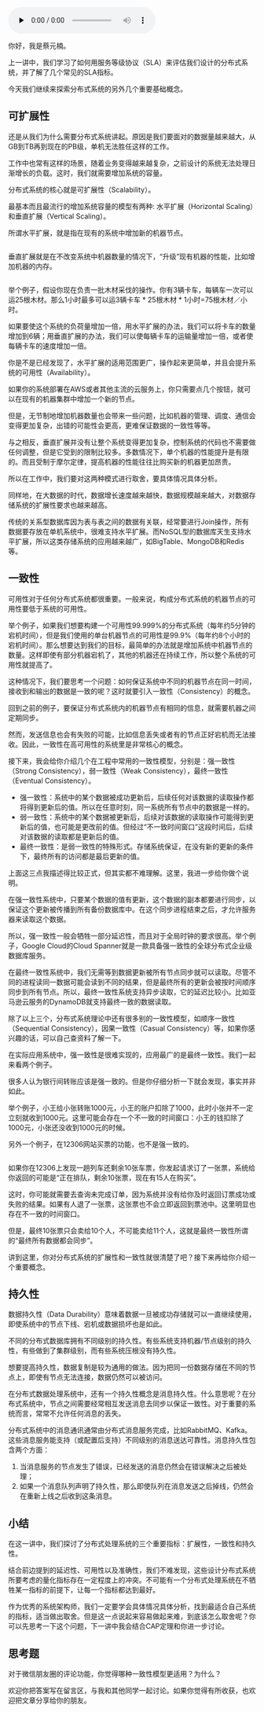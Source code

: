 <audio id="audio" title="05 | 分布式系统（下）：架构师不得不知的三大指标" controls="" preload="none"><source id="mp3" src="https://static001.geekbang.org/resource/audio/c0/03/c038f265fa20ee6f24136e74b9065403.mp3"></audio>

你好，我是蔡元楠。

上一讲中，我们学习了如何用服务等级协议（SLA）来评估我们设计的分布式系统，并了解了几个常见的SLA指标。

今天我们继续来探索分布式系统的另外几个重要基础概念。

## 可扩展性

还是从我们为什么需要分布式系统讲起。原因是我们要面对的数据量越来越大，从GB到TB再到现在的PB级，单机无法胜任这样的工作。

工作中也常有这样的场景，随着业务变得越来越复杂，之前设计的系统无法处理日渐增长的负载。这时，我们就需要增加系统的容量。

分布式系统的核心就是可扩展性（Scalability）。

最基本而且最流行的增加系统容量的模型有两种: 水平扩展（Horizontal Scaling）和垂直扩展（Vertical Scaling）。

所谓水平扩展，就是指在现有的系统中增加新的机器节点。

<img src="https://static001.geekbang.org/resource/image/2f/4b/2fed13c9e11ae3c72d1b0b66809c3f4b.jpg" alt="">

垂直扩展就是在不改变系统中机器数量的情况下，“升级”现有机器的性能，比如增加机器的内存。

<img src="https://static001.geekbang.org/resource/image/75/01/75ca153b40ff6db8b424399cb7d3a601.jpg" alt="">

举个例子，假设你现在负责一批木材采伐的操作。你有3辆卡车，每辆车一次可以运25根木材。那么1小时最多可以运3辆卡车 * 25根木材 * 1小时=75根木材／小时。

如果要使这个系统的负荷量增加一倍，用水平扩展的办法，我们可以将卡车的数量增加到6辆；用垂直扩展的办法，我们可以使每辆卡车的运输量增加一倍，或者使每辆卡车的速度增加一倍。

你是不是已经发现了，水平扩展的适用范围更广，操作起来更简单，并且会提升系统的可用性（Availability）。

如果你的系统部署在AWS或者其他主流的云服务上，你只需要点几个按钮，就可以在现有的机器集群中增加一个新的节点。

但是，无节制地增加机器数量也会带来一些问题，比如机器的管理、调度、通信会变得更加复杂，出错的可能性会更高，更难保证数据的一致性等等。

与之相反，垂直扩展并没有让整个系统变得更加复杂，控制系统的代码也不需要做任何调整，但是它受到的限制比较多。多数情况下，单个机器的性能提升是有限的。而且受制于摩尔定律，提高机器的性能往往比购买新的机器更加昂贵。

所以在工作中，我们要对这两种模式进行取舍，要具体情况具体分析。

同样地，在大数据的时代，数据增长速度越来越快，数据规模越来越大，对数据存储系统的扩展性要求也越来越高。

传统的关系型数据库因为表与表之间的数据有关联，经常要进行Join操作，所有数据要存放在单机系统中，很难支持水平扩展。而NoSQL型的数据库天生支持水平扩展，所以这类存储系统的应用越来越广，如BigTable、MongoDB和Redis等。

## 一致性

可用性对于任何分布式系统都很重要。一般来说，构成分布式系统的机器节点的可用性要低于系统的可用性。

举个例子，如果我们想要构建一个可用性99.999%的分布式系统（每年约5分钟的宕机时间），但是我们使用的单台机器节点的可用性是99.9%（每年约8个小时的宕机时间）。那么想要达到我们的目标，最简单的办法就是增加系统中机器节点的数量。这样即使有部分机器宕机了，其他的机器还在持续工作，所以整个系统的可用性就提高了。

这种情况下，我们要思考一个问题：如何保证系统中不同的机器节点在同一时间，接收到和输出的数据是一致的呢？这时就要引入一致性（Consistency）的概念。

回到之前的例子，要保证分布式系统内的机器节点有相同的信息，就需要机器之间定期同步。

然而，发送信息也会有失败的可能，比如信息丢失或者有的节点正好宕机而无法接收。因此，一致性在高可用性的系统里是非常核心的概念。

接下来，我会给你介绍几个在工程中常用的一致性模型，分别是：强一致性（Strong Consistency），弱一致性（Weak Consistency），最终一致性（Eventual Consistency）。

- 强一致性：系统中的某个数据被成功更新后，后续任何对该数据的读取操作都将得到更新后的值。所以在任意时刻，同一系统所有节点中的数据是一样的。
- 弱一致性：系统中的某个数据被更新后，后续对该数据的读取操作可能得到更新后的值，也可能是更改前的值。但经过“不一致时间窗口”这段时间后，后续对该数据的读取都是更新后的值。
- 最终一致性：是弱一致性的特殊形式。存储系统保证，在没有新的更新的条件下，最终所有的访问都是最后更新的值。

上面这三点我描述得比较正式，但其实都不难理解。这里，我进一步给你做个说明。

在强一致性系统中，只要某个数据的值有更新，这个数据的副本都要进行同步，以保证这个更新被传播到所有备份数据库中。在这个同步进程结束之后，才允许服务器来读取这个数据。

所以，强一致性一般会牺牲一部分延迟性，而且对于全局时钟的要求很高。举个例子，Google Cloud的Cloud Spanner就是一款具备强一致性的全球分布式企业级数据库服务。

在最终一致性系统中，我们无需等到数据更新被所有节点同步就可以读取。尽管不同的进程读同一数据可能会读到不同的结果，但是最终所有的更新会被按时间顺序同步到所有节点。所以，最终一致性系统支持异步读取，它的延迟比较小。比如亚马逊云服务的DynamoDB就支持最终一致的数据读取。

除了以上三个，分布式系统理论中还有很多别的一致性模型，如顺序一致性（Sequential Consistency），因果一致性（Casual Consistency）等，如果你感兴趣的话，可以自己查资料了解一下。

在实际应用系统中，强一致性是很难实现的，应用最广的是最终一致性。我们一起来看两个例子。

很多人认为银行间转账应该是强一致的。但是你仔细分析一下就会发现，事实并非如此。

举个例子，小王给小张转账1000元，小王的账户扣除了1000，此时小张并不一定立刻就收到1000元。这里可能会存在一个不一致的时间窗口：小王的钱扣除了1000元，小张还没收到1000元的时候。

另外一个例子，在12306网站买票的功能，也不是强一致的。

<img src="https://static001.geekbang.org/resource/image/73/c5/735f1868884bb30afd2e9b1009c398c5.jpg" alt="">

如果你在12306上发现一趟列车还剩余10张车票，你发起请求订了一张票，系统给你返回的可能是“正在排队，剩余10张票，现在有15人在购买”。

这时，你可能就需要去查询未完成订单，因为系统并没有给你及时返回订票成功或失败的结果。如果有人退了一张票，这张票也不会立即返回到票池中。这里明显也存在不一致的时间窗口。

但是，最终10张票只会卖给10个人，不可能卖给11个人，这就是最终一致性所谓的“最终所有数据都会同步”。

讲到这里，你对分布式系统的扩展性和一致性就很清楚了吧？接下来再给你介绍一个重要概念。

## 持久性

数据持久性（Data Durability）意味着数据一旦被成功存储就可以一直继续使用，即使系统中的节点下线、宕机或数据损坏也是如此。

不同的分布式数据库拥有不同级别的持久性。有些系统支持机器/节点级别的持久性，有些做到了集群级别，而有些系统压根没有持久性。

想要提高持久性，数据复制是较为通用的做法。因为把同一份数据存储在不同的节点上，即使有节点无法连接，数据仍然可以被访问。

在分布式数据处理系统中，还有一个持久性概念是消息持久性。什么意思呢？在分布式系统中，节点之间需要经常相互发送消息去同步以保证一致性。对于重要的系统而言，常常不允许任何消息的丢失。

分布式系统中的消息通讯通常由分布式消息服务完成，比如RabbitMQ、Kafka。这些消息服务能支持（或配置后支持）不同级别的消息送达可靠性。消息持久性包含两个方面：

1. 当消息服务的节点发生了错误，已经发送的消息仍然会在错误解决之后被处理；
1. 如果一个消息队列声明了持久性，那么即使队列在消息发送之后掉线，仍然会在重新上线之后收到这条消息。

## 小结

在这一讲中，我们探讨了分布式处理系统的三个重要指标：扩展性，一致性和持久性。

结合前边提到的延迟性、可用性以及准确性，我们不难发现，这些设计分布式系统所要考虑的量化指标存在一定程度上的冲突。不可能有一个分布式处理系统在不牺牲某一指标的前提下，让每一个指标都达到最好。

作为优秀的系统架构师，我们一定要学会具体情况具体分析，找到最适合自己系统的指标，适当做出取舍。但是这一点说起来容易做起来难，到底该怎么取舍呢？你可以先思考一下这个问题，下一讲中我会结合CAP定理和你进一步讨论。

## 思考题

对于微信朋友圈的评论功能，你觉得哪种一致性模型更适用？为什么？

欢迎你把答案写在留言区，与我和其他同学一起讨论。如果你觉得有所收获，也欢迎把文章分享给你的朋友。


